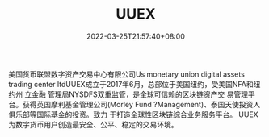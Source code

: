 ﻿---
weight: 
title: "UUEX"
description: "UUEX成立于2017年6月，总部位于美国纽约，受美国NFA和纽约州 立金融 管理局NYSDFS双重监管，是全球可信赖的区块链资产交 易管理平台"
date: 2022-03-25T21:57:40+08:00
lastmod: 2022-03-25T16:45:40+08:00
draft: false
authors: ["Metabd"]
featuredImage: "youyoujiaoyisuo.webp"
link: ""
tags: ["交易所","UUEX"]
categories: ["navigation"]
navigation: ["交易所"]
lightgallery: true
toc: true
pinned: false
recommend: false
recommend1: false
---
美国货币联盟数字资产交易中心有限公司Us monetary union digital assets trading center ltdUUEX成立于2017年6月，总部位于美国纽约，受美国NFA和纽约州 立金融 管理局NYSDFS双重监管，是全球可信赖的区块链资产交 易管理平台。获得英国摩利基金管理公司(Morley Fund ?Management)、泰国天使投资人俱乐部等国际基金的投资。致力 于打造全球性区块链综合业务服务平台。 UUEX为数字货币用户创造最安全、公平、稳定的交易环境。
